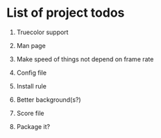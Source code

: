 List of project todos
=====================

1. Truecolor support
2. Man page

3. Make speed of things not depend on frame rate
4. Config file
5. Install rule
6. Better background(s?)
7. Score file
8. Package it?

